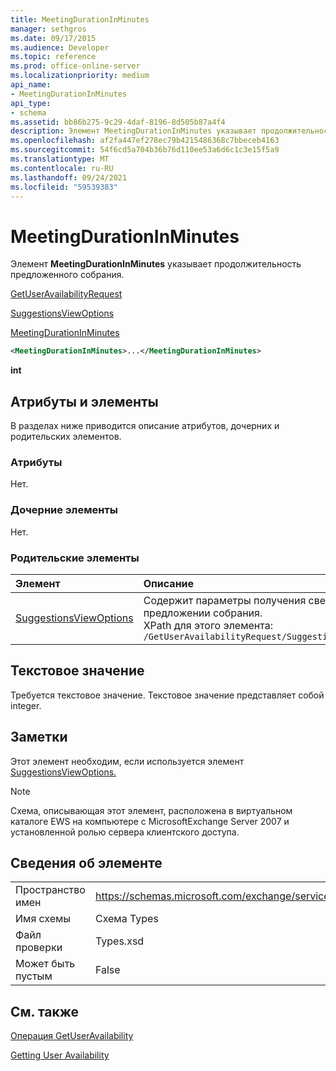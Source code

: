 ```yaml
---
title: MeetingDurationInMinutes
manager: sethgros
ms.date: 09/17/2015
ms.audience: Developer
ms.topic: reference
ms.prod: office-online-server
ms.localizationpriority: medium
api_name:
- MeetingDurationInMinutes
api_type:
- schema
ms.assetid: bb86b275-9c29-4daf-8196-8d505b87a4f4
description: Элемент MeetingDurationInMinutes указывает продолжительность предложенного собрания.
ms.openlocfilehash: af2fa447ef278ec79b4215486368c7bbeceb4163
ms.sourcegitcommit: 54f6cd5a704b36b76d110ee53a6d6c1c3e15f5a9
ms.translationtype: MT
ms.contentlocale: ru-RU
ms.lasthandoff: 09/24/2021
ms.locfileid: "59539383"
---
```

# <a name="meetingdurationinminutes"></a>MeetingDurationInMinutes

Элемент **MeetingDurationInMinutes** указывает продолжительность предложенного собрания. 
  
[GetUserAvailabilityRequest](getuseravailabilityrequest.md)
  
[SuggestionsViewOptions](suggestionsviewoptions.md)
  
[MeetingDurationInMinutes](meetingdurationinminutes.md)
  
```xml
<MeetingDurationInMinutes>...</MeetingDurationInMinutes>
```

 **int**
## <a name="attributes-and-elements"></a>Атрибуты и элементы

В разделах ниже приводится описание атрибутов, дочерних и родительских элементов.
  
### <a name="attributes"></a>Атрибуты

Нет.
  
### <a name="child-elements"></a>Дочерние элементы

Нет.
  
### <a name="parent-elements"></a>Родительские элементы

|**Элемент**|**Описание**|
|:-----|:-----|
|[SuggestionsViewOptions](suggestionsviewoptions.md) <br/> |Содержит параметры получения сведений о предложении собрания.  <br/> XPath для этого элемента:  <br/>  `/GetUserAvailabilityRequest/SuggestionViewOptions` <br/> |
   
## <a name="text-value"></a>Текстовое значение

Требуется текстовое значение. Текстовое значение представляет собой integer.
  
## <a name="remarks"></a>Заметки

Этот элемент необходим, если используется элемент [SuggestionsViewOptions.](suggestionsviewoptions.md) 
  
> [!NOTE]
> Схема, описывающая этот элемент, расположена в виртуальном каталоге EWS на компьютере с MicrosoftExchange Server 2007 и установленной ролью сервера клиентского доступа. 
  
## <a name="element-information"></a>Сведения об элементе

|||
|:-----|:-----|
|Пространство имен  <br/> |https://schemas.microsoft.com/exchange/services/2006/types  <br/> |
|Имя схемы  <br/> |Схема Types  <br/> |
|Файл проверки  <br/> |Types.xsd  <br/> |
|Может быть пустым  <br/> |False  <br/> |
   
## <a name="see-also"></a>См. также



[Операция GetUserAvailability](getuseravailability-operation.md)


[Getting User Availability](https://msdn.microsoft.com/library/d4133fcb-9b0f-4e6b-aadf-a389da83516a%28Office.15%29.aspx)

